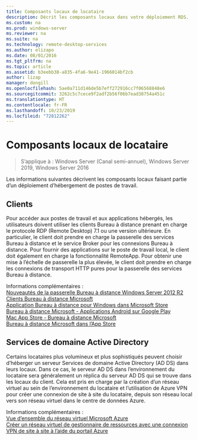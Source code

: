 ```yaml
---
title: Composants locaux de locataire
description: Décrit les composants locaux dans votre déploiement RDS.
ms.custom: na
ms.prod: windows-server
ms.reviewer: na
ms.suite: na
ms.technology: remote-desktop-services
ms.author: elizapo
ms.date: 08/01/2016
ms.tgt_pltfrm: na
ms.topic: article
ms.assetid: b3eebb38-a835-4fa6-9e41-1966014bf2cb
author: lizap
manager: dongill
ms.openlocfilehash: 5ae0a711d146de5b7eff272916cc7f06568848e6
ms.sourcegitcommit: 3262c5c7cece9f2adf2b56f06b7ead38754a451c
ms.translationtype: HT
ms.contentlocale: fr-FR
ms.lasthandoff: 10/23/2019
ms.locfileid: "72812262"
---
```

# <a name="tenant-on-premises-components"></a>Composants locaux de locataire

>S’applique à : Windows Server (Canal semi-annuel), Windows Server 2019, Windows Server 2016

Les informations suivantes décrivent les composants locaux faisant partie d’un déploiement d’hébergement de postes de travail.  
  
##  <a name="clients"></a>Clients  
Pour accéder aux postes de travail et aux applications hébergés, les utilisateurs doivent utiliser les clients Bureau à distance prenant en charge le protocole RDP (Remote Desktop) 7.1 ou une version ultérieure. En particulier, le client doit prendre en charge la passerelle des services Bureau à distance et le service Broker pour les connexions Bureau à distance. Pour fournir des applications sur le poste de travail local, le client doit également en charge la fonctionnalité RemoteApp. Pour obtenir une mise à l’échelle de passerelle la plus élevée, le client doit prendre en charge les connexions de transport HTTP pures pour la passerelle des services Bureau à distance.  
  
Informations complémentaires :  
[Nouveautés de la passerelle Bureau à distance Windows Server 2012 R2](https://blogs.technet.microsoft.com/enterprisemobility/2013/03/14/whats-new-in-windows-server-2012-remote-desktop-gateway/#transport)  
[Clients Bureau à distance Microsoft](https://technet.microsoft.com/library/dn473009.aspx)  
[Application Bureau à distance pour Windows dans Microsoft Store](https://apps.microsoft.com/windows/app/remote-desktop/051f560e-5e9b-4dad-8b2e-fa5e0b05a480)  
[Bureau à distance Microsoft - Applications Android sur Google Play](https://play.google.com/store/apps/details?id=com.microsoft.rdc.android)  
[Mac App Store - Bureau à distance Microsoft](https://itunes.apple.com/app/microsoft-remote-desktop/id715768417?mt=12)  
[Bureau à distance Microsoft dans l’App Store](https://itunes.apple.com/app/microsoft-remote-desktop/id714464092?mt=8)  
  
##  <a name="active-directory-domain-services"></a>Services de domaine Active Directory  
Certains locataires plus volumineux et plus sophistiqués peuvent choisir d’héberger un serveur Services de domaine Active Directory (AD DS) dans leurs locaux. Dans ce cas, le serveur AD DS dans l’environnement du locataire sera généralement un réplica du serveur AD DS qui se trouve dans les locaux du client. Cela est pris en charge par la création d’un réseau virtuel au sein de l’environnement du locataire et l’utilisation de Azure VPN pour créer une connexion de site à site du locataire, depuis son réseau local vers son réseau virtuel dans le centre de données Azure.  
  
Informations complémentaires :  
[Vue d’ensemble du réseau virtuel Microsoft Azure](https://azure.microsoft.com/documentation/articles/virtual-networks-overview/)  
[Créer un réseau virtuel de gestionnaire de ressources avec une connexion VPN de site à site à l’aide du portail Azure](https://azure.microsoft.com/documentation/articles/vpn-gateway-howto-site-to-site-resource-manager-portal/)  


